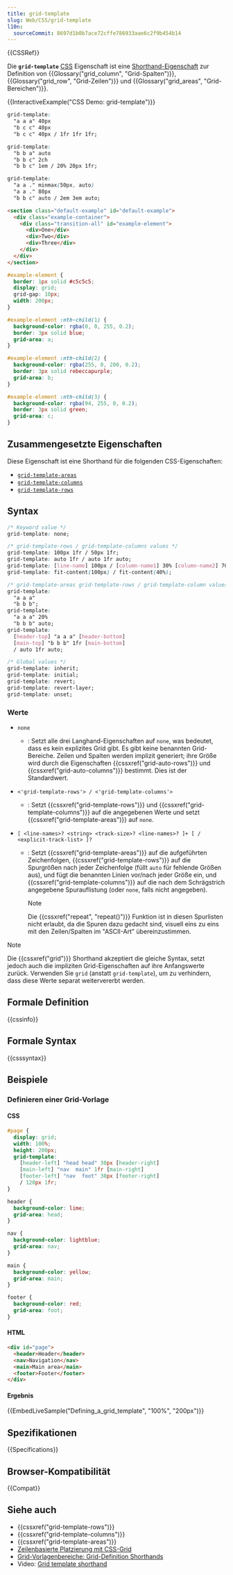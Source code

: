 ```yaml
---
title: grid-template
slug: Web/CSS/grid-template
l10n:
  sourceCommit: 8697d1b0b7ace72cffe786933aae6c2f9b454b14
---
```


{{CSSRef}}

Die **`grid-template`** [CSS](/de/docs/Web/CSS) Eigenschaft ist eine [Shorthand-Eigenschaft](/de/docs/Web/CSS/CSS_cascade/Shorthand_properties) zur Definition von {{Glossary("grid_column", "Grid-Spalten")}}, {{Glossary("grid_row", "Grid-Zeilen")}} und {{Glossary("grid_areas", "Grid-Bereichen")}}.

{{InteractiveExample("CSS Demo: grid-template")}}

```css interactive-example-choice
grid-template:
  "a a a" 40px
  "b c c" 40px
  "b c c" 40px / 1fr 1fr 1fr;
```

```css interactive-example-choice
grid-template:
  "b b a" auto
  "b b c" 2ch
  "b b c" 1em / 20% 20px 1fr;
```

```css interactive-example-choice
grid-template:
  "a a ." minmax(50px, auto)
  "a a ." 80px
  "b b c" auto / 2em 3em auto;
```

```html interactive-example
<section class="default-example" id="default-example">
  <div class="example-container">
    <div class="transition-all" id="example-element">
      <div>One</div>
      <div>Two</div>
      <div>Three</div>
    </div>
  </div>
</section>
```

```css interactive-example
#example-element {
  border: 1px solid #c5c5c5;
  display: grid;
  grid-gap: 10px;
  width: 200px;
}

#example-element :nth-child(1) {
  background-color: rgba(0, 0, 255, 0.2);
  border: 3px solid blue;
  grid-area: a;
}

#example-element :nth-child(2) {
  background-color: rgba(255, 0, 200, 0.2);
  border: 3px solid rebeccapurple;
  grid-area: b;
}

#example-element :nth-child(3) {
  background-color: rgba(94, 255, 0, 0.2);
  border: 3px solid green;
  grid-area: c;
}
```

## Zusammengesetzte Eigenschaften

Diese Eigenschaft ist eine Shorthand für die folgenden CSS-Eigenschaften:

- [`grid-template-areas`](/de/docs/Web/CSS/grid-template-areas)
- [`grid-template-columns`](/de/docs/Web/CSS/grid-template-columns)
- [`grid-template-rows`](/de/docs/Web/CSS/grid-template-rows)

## Syntax

```css
/* Keyword value */
grid-template: none;

/* grid-template-rows / grid-template-columns values */
grid-template: 100px 1fr / 50px 1fr;
grid-template: auto 1fr / auto 1fr auto;
grid-template: [line-name] 100px / [column-name1] 30% [column-name2] 70%;
grid-template: fit-content(100px) / fit-content(40%);

/* grid-template-areas grid-template-rows / grid-template-column values */
grid-template:
  "a a a"
  "b b b";
grid-template:
  "a a a" 20%
  "b b b" auto;
grid-template:
  [header-top] "a a a" [header-bottom]
  [main-top] "b b b" 1fr [main-bottom]
  / auto 1fr auto;

/* Global values */
grid-template: inherit;
grid-template: initial;
grid-template: revert;
grid-template: revert-layer;
grid-template: unset;
```

### Werte

- `none`
  - : Setzt alle drei Langhand-Eigenschaften auf `none`, was bedeutet, dass es kein explizites Grid gibt. Es gibt keine benannten Grid-Bereiche. Zeilen und Spalten werden implizit generiert; ihre Größe wird durch die Eigenschaften {{cssxref("grid-auto-rows")}} und {{cssxref("grid-auto-columns")}} bestimmt. Dies ist der Standardwert.
- `<'grid-template-rows'> / <'grid-template-columns'>`
  - : Setzt {{cssxref("grid-template-rows")}} und {{cssxref("grid-template-columns")}} auf die angegebenen Werte und setzt {{cssxref("grid-template-areas")}} auf `none`.
- `[ <line-names>? <string> <track-size>? <line-names>? ]+ [ / <explicit-track-list> ]?`

  - : Setzt {{cssxref("grid-template-areas")}} auf die aufgeführten Zeichenfolgen, {{cssxref("grid-template-rows")}} auf die Spurgrößen nach jeder Zeichenfolge (füllt `auto` für fehlende Größen aus), und fügt die benannten Linien vor/nach jeder Größe ein, und {{cssxref("grid-template-columns")}} auf die nach dem Schrägstrich angegebene Spurauflistung (oder `none`, falls nicht angegeben).

    > [!NOTE]
    > Die {{cssxref("repeat", "repeat()")}} Funktion ist in diesen Spurlisten nicht erlaubt, da die Spuren dazu gedacht sind, visuell eins zu eins mit den Zeilen/Spalten im "ASCII-Art" übereinzustimmen.

> [!NOTE]
> Die {{cssxref("grid")}} Shorthand akzeptiert die gleiche Syntax, setzt jedoch auch die impliziten Grid-Eigenschaften auf ihre Anfangswerte zurück. Verwenden Sie `grid` (anstatt `grid-template`), um zu verhindern, dass diese Werte separat weitervererbt werden.

## Formale Definition

{{cssinfo}}

## Formale Syntax

{{csssyntax}}

## Beispiele

### Definieren einer Grid-Vorlage

#### CSS

```css
#page {
  display: grid;
  width: 100%;
  height: 200px;
  grid-template:
    [header-left] "head head" 30px [header-right]
    [main-left] "nav  main" 1fr [main-right]
    [footer-left] "nav  foot" 30px [footer-right]
    / 120px 1fr;
}

header {
  background-color: lime;
  grid-area: head;
}

nav {
  background-color: lightblue;
  grid-area: nav;
}

main {
  background-color: yellow;
  grid-area: main;
}

footer {
  background-color: red;
  grid-area: foot;
}
```

#### HTML

```html
<div id="page">
  <header>Header</header>
  <nav>Navigation</nav>
  <main>Main area</main>
  <footer>Footer</footer>
</div>
```

#### Ergebnis

{{EmbedLiveSample("Defining_a_grid_template", "100%", "200px")}}

## Spezifikationen

{{Specifications}}

## Browser-Kompatibilität

{{Compat}}

## Siehe auch

- {{cssxref("grid-template-rows")}}
- {{cssxref("grid-template-columns")}}
- {{cssxref("grid-template-areas")}}
- [Zeilenbasierte Platzierung mit CSS-Grid](/de/docs/Web/CSS/CSS_grid_layout/Grid_layout_using_line-based_placement)
- [Grid-Vorlagenbereiche: Grid-Definition Shorthands](/de/docs/Web/CSS/CSS_grid_layout/Grid_template_areas#grid_definition_shorthands)
- Video: [Grid template shorthand](https://gridbyexample.com/video/grid-template-shorthand/)
